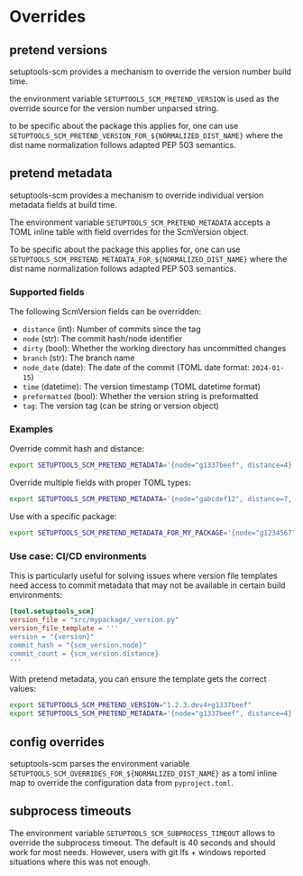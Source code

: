 # Overrides

## pretend versions

setuptools-scm provides a mechanism to override the version number build time.

the environment variable `SETUPTOOLS_SCM_PRETEND_VERSION` is used
as the override source for the version number unparsed string.

to be specific about the package this applies for, one can use `SETUPTOOLS_SCM_PRETEND_VERSION_FOR_${NORMALIZED_DIST_NAME}`
where the dist name normalization follows adapted PEP 503 semantics.

## pretend metadata

setuptools-scm provides a mechanism to override individual version metadata fields at build time.

The environment variable `SETUPTOOLS_SCM_PRETEND_METADATA` accepts a TOML inline table
with field overrides for the ScmVersion object.

To be specific about the package this applies for, one can use `SETUPTOOLS_SCM_PRETEND_METADATA_FOR_${NORMALIZED_DIST_NAME}`
where the dist name normalization follows adapted PEP 503 semantics.

### Supported fields

The following ScmVersion fields can be overridden:

- `distance` (int): Number of commits since the tag
- `node` (str): The commit hash/node identifier
- `dirty` (bool): Whether the working directory has uncommitted changes
- `branch` (str): The branch name
- `node_date` (date): The date of the commit (TOML date format: `2024-01-15`)
- `time` (datetime): The version timestamp (TOML datetime format)
- `preformatted` (bool): Whether the version string is preformatted
- `tag`: The version tag (can be string or version object)

### Examples

Override commit hash and distance:
```bash
export SETUPTOOLS_SCM_PRETEND_METADATA='{node="g1337beef", distance=4}'
```

Override multiple fields with proper TOML types:
```bash
export SETUPTOOLS_SCM_PRETEND_METADATA='{node="gabcdef12", distance=7, dirty=true, node_date=2024-01-15}'
```

Use with a specific package:
```bash
export SETUPTOOLS_SCM_PRETEND_METADATA_FOR_MY_PACKAGE='{node="g1234567", distance=2}'
```

### Use case: CI/CD environments

This is particularly useful for solving issues where version file templates need access to
commit metadata that may not be available in certain build environments:

```toml
[tool.setuptools_scm]
version_file = "src/mypackage/_version.py"
version_file_template = '''
version = "{version}"
commit_hash = "{scm_version.node}"
commit_count = {scm_version.distance}
'''
```

With pretend metadata, you can ensure the template gets the correct values:
```bash
export SETUPTOOLS_SCM_PRETEND_VERSION="1.2.3.dev4+g1337beef"
export SETUPTOOLS_SCM_PRETEND_METADATA='{node="g1337beef", distance=4}'
```

## config overrides

setuptools-scm parses the environment variable `SETUPTOOLS_SCM_OVERRIDES_FOR_${NORMALIZED_DIST_NAME}`
as a toml inline map to override the configuration data from `pyproject.toml`.

## subprocess timeouts

The environment variable `SETUPTOOLS_SCM_SUBPROCESS_TIMEOUT` allows to override the subprocess timeout.
The default is 40 seconds and should work for most needs. However, users with git lfs + windows reported
situations where this was not enough.


